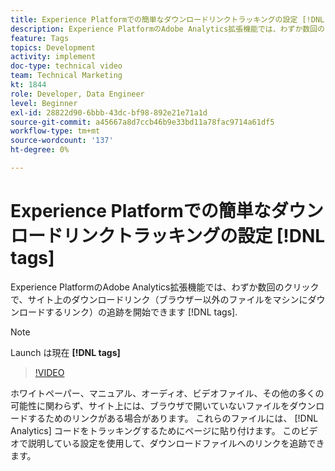 ```yaml
---
title: Experience Platformでの簡単なダウンロードリンクトラッキングの設定 [!DNL tags]
description: Experience PlatformのAdobe Analytics拡張機能では、わずか数回のクリックで、サイト上のダウンロードリンク（ブラウザー以外のファイルをマシンにダウンロードするリンク）の追跡を開始できます [!DNL tags].
feature: Tags
topics: Development
activity: implement
doc-type: technical video
team: Technical Marketing
kt: 1844
role: Developer, Data Engineer
level: Beginner
exl-id: 28822d90-6bbb-43dc-bf98-892e21e71a1d
source-git-commit: a45667a8d7ccb46b9e33bd11a78fac9714a61df5
workflow-type: tm+mt
source-wordcount: '137'
ht-degree: 0%

---
```


# Experience Platformでの簡単なダウンロードリンクトラッキングの設定 [!DNL tags]

Experience PlatformのAdobe Analytics拡張機能では、わずか数回のクリックで、サイト上のダウンロードリンク（ブラウザー以外のファイルをマシンにダウンロードするリンク）の追跡を開始できます [!DNL tags].

>[!NOTE]
>
> Launch は現在 **[!DNL tags]**

>[!VIDEO](https://video.tv.adobe.com/v/25762/?quality=12&learn=on)

ホワイトペーパー、マニュアル、オーディオ、ビデオファイル、その他の多くの可能性に関わらず、サイト上には、ブラウザで開いていないファイルをダウンロードするためのリンクがある場合があります。 これらのファイルには、 [!DNL Analytics] コードをトラッキングするためにページに貼り付けます。 このビデオで説明している設定を使用して、ダウンロードファイルへのリンクを追跡できます。

